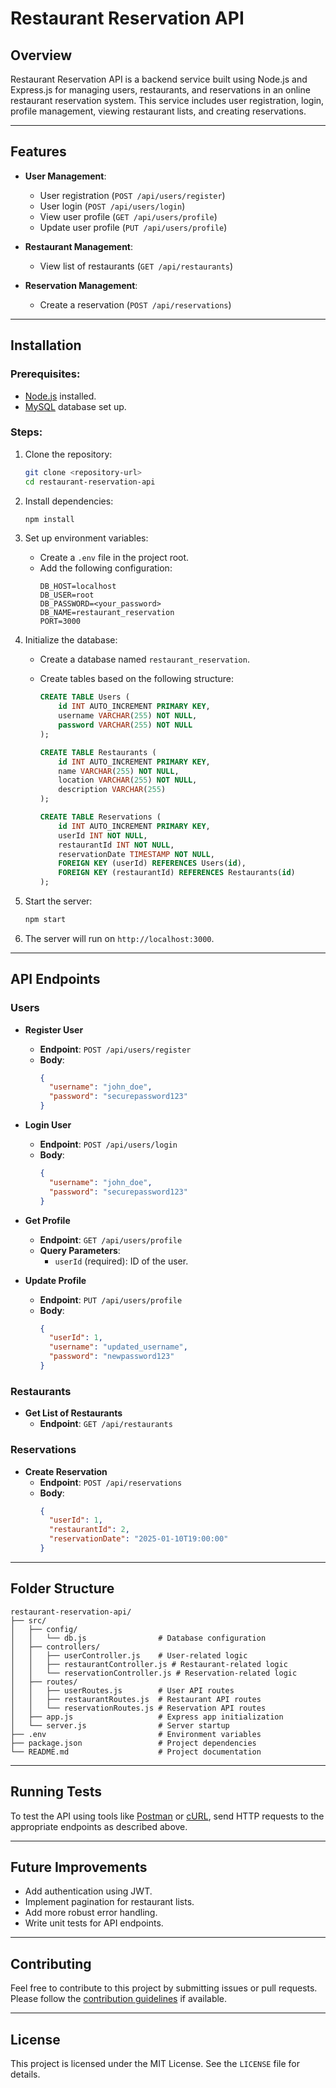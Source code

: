 # Restaurant Reservation API

## Overview
Restaurant Reservation API is a backend service built using Node.js and Express.js for managing users, restaurants, and reservations in an online restaurant reservation system. This service includes user registration, login, profile management, viewing restaurant lists, and creating reservations.

---

## Features
- **User Management**:
  - User registration (`POST /api/users/register`)
  - User login (`POST /api/users/login`)
  - View user profile (`GET /api/users/profile`)
  - Update user profile (`PUT /api/users/profile`)

- **Restaurant Management**:
  - View list of restaurants (`GET /api/restaurants`)

- **Reservation Management**:
  - Create a reservation (`POST /api/reservations`)

---

## Installation

### Prerequisites:
- [Node.js](https://nodejs.org/) installed.
- [MySQL](https://www.mysql.com/) database set up.

### Steps:
1. Clone the repository:
   ```bash
   git clone <repository-url>
   cd restaurant-reservation-api
   ```

2. Install dependencies:
   ```bash
   npm install
   ```

3. Set up environment variables:
   - Create a `.env` file in the project root.
   - Add the following configuration:
     ```env
     DB_HOST=localhost
     DB_USER=root
     DB_PASSWORD=<your_password>
     DB_NAME=restaurant_reservation
     PORT=3000
     ```

4. Initialize the database:
   - Create a database named `restaurant_reservation`.
   - Create tables based on the following structure:

     ```sql
     CREATE TABLE Users (
         id INT AUTO_INCREMENT PRIMARY KEY,
         username VARCHAR(255) NOT NULL,
         password VARCHAR(255) NOT NULL
     );

     CREATE TABLE Restaurants (
         id INT AUTO_INCREMENT PRIMARY KEY,
         name VARCHAR(255) NOT NULL,
         location VARCHAR(255) NOT NULL,
         description VARCHAR(255)
     );

     CREATE TABLE Reservations (
         id INT AUTO_INCREMENT PRIMARY KEY,
         userId INT NOT NULL,
         restaurantId INT NOT NULL,
         reservationDate TIMESTAMP NOT NULL,
         FOREIGN KEY (userId) REFERENCES Users(id),
         FOREIGN KEY (restaurantId) REFERENCES Restaurants(id)
     );
     ```

5. Start the server:
   ```bash
   npm start
   ```

6. The server will run on `http://localhost:3000`.

---

## API Endpoints

### Users
- **Register User**
  - **Endpoint**: `POST /api/users/register`
  - **Body**:
    ```json
    {
      "username": "john_doe",
      "password": "securepassword123"
    }
    ```

- **Login User**
  - **Endpoint**: `POST /api/users/login`
  - **Body**:
    ```json
    {
      "username": "john_doe",
      "password": "securepassword123"
    }
    ```

- **Get Profile**
  - **Endpoint**: `GET /api/users/profile`
  - **Query Parameters**:
    - `userId` (required): ID of the user.

- **Update Profile**
  - **Endpoint**: `PUT /api/users/profile`
  - **Body**:
    ```json
    {
      "userId": 1,
      "username": "updated_username",
      "password": "newpassword123"
    }
    ```

### Restaurants
- **Get List of Restaurants**
  - **Endpoint**: `GET /api/restaurants`

### Reservations
- **Create Reservation**
  - **Endpoint**: `POST /api/reservations`
  - **Body**:
    ```json
    {
      "userId": 1,
      "restaurantId": 2,
      "reservationDate": "2025-01-10T19:00:00"
    }
    ```

---

## Folder Structure
```plaintext
restaurant-reservation-api/
├── src/
│   ├── config/
│   │   └── db.js                # Database configuration
│   ├── controllers/
│   │   ├── userController.js    # User-related logic
│   │   ├── restaurantController.js # Restaurant-related logic
│   │   └── reservationController.js # Reservation-related logic
│   ├── routes/
│   │   ├── userRoutes.js        # User API routes
│   │   ├── restaurantRoutes.js  # Restaurant API routes
│   │   └── reservationRoutes.js # Reservation API routes
│   ├── app.js                   # Express app initialization
│   └── server.js                # Server startup
├── .env                         # Environment variables
├── package.json                 # Project dependencies
└── README.md                    # Project documentation
```

---

## Running Tests
To test the API using tools like [Postman](https://www.postman.com/) or [cURL](https://curl.se/), send HTTP requests to the appropriate endpoints as described above.

---

## Future Improvements
- Add authentication using JWT.
- Implement pagination for restaurant lists.
- Add more robust error handling.
- Write unit tests for API endpoints.

---

## Contributing
Feel free to contribute to this project by submitting issues or pull requests. Please follow the [contribution guidelines](CONTRIBUTING.md) if available.

---

## License
This project is licensed under the MIT License. See the `LICENSE` file for details.


